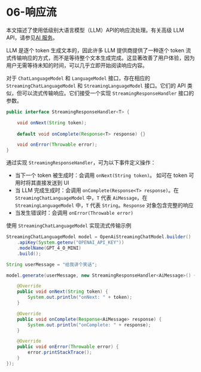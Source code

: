 # 06-响应流

本文描述了使用低级别大语言模型（LLM）API的响应流处理。有关高级 LLM API，请参见[AI 服务](/tutorials/ai-services#streaming)。

LLM 是逐个 token 生成文本的，因此许多 LLM 提供商提供了一种逐个 token 流式传输响应的方式，而不是等待整个文本生成完成。这显著改善了用户体验，因为用户无需等待未知的时间，可以几乎立即开始阅读响应内容。

对于 `ChatLanguageModel` 和 `LanguageModel` 接口，存在相应的 `StreamingChatLanguageModel` 和 `StreamingLanguageModel` 接口。它们的 API 类似，但可以流式传输响应。它们接受一个实现 `StreamingResponseHandler` 接口的参数。

```java
public interface StreamingResponseHandler<T> {

    void onNext(String token);
 
    default void onComplete(Response<T> response) {}

    void onError(Throwable error);
}
```

通过实现 `StreamingResponseHandler`，可为以下事件定义操作：

- 当下一个 token 被生成时：会调用 `onNext(String token)`。  如可在 token 可用时将其直接发送到 UI
- 当 LLM 完成生成时：会调用 `onComplete(Response<T> response)`。在 `StreamingChatLanguageModel` 中，`T` 代表 `AiMessage`，在 `StreamingLanguageModel` 中，`T` 代表 `String`。`Response` 对象包含完整的响应
- 当发生错误时：会调用 `onError(Throwable error)`

使用 `StreamingChatLanguageModel` 实现流式传输示例

```java
StreamingChatLanguageModel model = OpenAiStreamingChatModel.builder()
    .apiKey(System.getenv("OPENAI_API_KEY"))
    .modelName(GPT_4_O_MINI)
    .build();

String userMessage = "给我讲个笑话";

model.generate(userMessage, new StreamingResponseHandler<AiMessage>() {

    @Override
    public void onNext(String token) {
        System.out.println("onNext: " + token);
    }

    @Override
    public void onComplete(Response<AiMessage> response) {
        System.out.println("onComplete: " + response);
    }

    @Override
    public void onError(Throwable error) {
        error.printStackTrace();
    }
});
```
